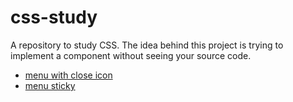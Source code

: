 # css-study
A repository to study CSS. The idea behind this project is trying to implement a component without seeing your source code.
  * [menu with close icon](./examples/menu-with-close-icon/README.md)
  * [menu sticky](./examples/menu-sticky/README.md)